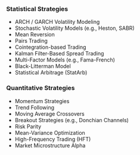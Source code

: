 ### **Statistical Strategies**
- ARCH / GARCH Volatility Modeling  
- Stochastic Volatility Models (e.g., Heston, SABR)  
- Mean Reversion  
- Pairs Trading  
- Cointegration-based Trading  
- Kalman Filter-Based Spread Trading  
- Multi-Factor Models (e.g., Fama-French)  
- Black-Litterman Model  
- Statistical Arbitrage (StatArb)  

### **Quantitative Strategies**
- Momentum Strategies  
- Trend Following  
- Moving Average Crossovers  
- Breakout Strategies (e.g., Donchian Channels)  
- Risk Parity  
- Mean-Variance Optimization  
- High-Frequency Trading (HFT)  
- Market Microstructure Alpha  